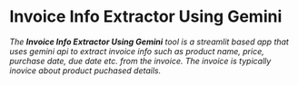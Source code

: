 # Invoice Info Extractor Using Gemini

*The **Invoice Info Extractor Using Gemini** tool is a streamlit based app that uses gemini api to extract invoice info such as product name, price, purchase date, due date etc. from the invoice. The invoice is typically inovice about product puchased details.*<br>
